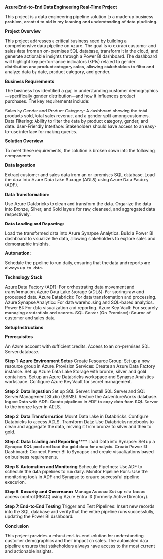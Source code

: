 **Azure End-to-End Data Engineering Real-Time Project**

This project is a data engineering pipeline solution to a made-up business problem, created to aid in my learning and understanding of data pipelining.

**Project Overview**

This project addresses a critical business need by building a comprehensive data pipeline on Azure. The goal is to extract customer and sales data from an on-premises SQL database, transform it in the cloud,   and generate actionable insights through a Power BI dashboard. The dashboard will highlight key performance indicators (KPIs) related to gender distribution and product category sales, allowing stakeholders to filter and analyze data by date, product category, and gender.

**Business Requirements**

  The business has identified a gap in understanding customer demographics—specifically gender distribution—and how it influences product purchases. The key requirements include:

  Sales by Gender and Product Category: A dashboard showing the total products sold, total sales revenue, and a gender split among customers.
  Data Filtering: Ability to filter the data by product category, gender, and date.
  User-Friendly Interface: Stakeholders should have access to an easy-to-use interface for making queries.

**Solution Overview**

To meet these requirements, the solution is broken down into the following components:

**Data Ingestion:**

  Extract customer and sales data from an on-premises SQL database.
  Load the data into Azure Data Lake Storage (ADLS) using Azure Data Factory (ADF).

**Data Transformation:**

  Use Azure Databricks to clean and transform the data.
  Organize the data into Bronze, Silver, and Gold layers for raw, cleansed, and aggregated data respectively.

**Data Loading and Reporting:**

  Load the transformed data into Azure Synapse Analytics.
  Build a Power BI dashboard to visualize the data, allowing stakeholders to explore sales and demographic insights.

**Automation:**

  Schedule the pipeline to run daily, ensuring that the data and reports are always up-to-date.

**Technology Stack**

  Azure Data Factory (ADF): For orchestrating data movement and transformation.
  Azure Data Lake Storage (ADLS): For storing raw and processed data.
  Azure Databricks: For data transformation and processing.
  Azure Synapse Analytics: For data warehousing and SQL-based analytics.
  Power BI: For data visualization and reporting.
  Azure Key Vault: For securely managing credentials and secrets.
  SQL Server (On-Premises): Source of customer and sales data.

**Setup Instructions**

**Prerequisites**

  An Azure account with sufficient credits.
  Access to an on-premises SQL Server database.

**Step 1: Azure Environment Setup**
  Create Resource Group: Set up a new resource group in Azure.
  Provision Services:
    Create an Azure Data Factory instance.
    Set up Azure Data Lake Storage with bronze, silver, and gold containers.
    Set up an Azure Databricks workspace and Synapse Analytics workspace.
    Configure Azure Key Vault for secret management.

**Step 2: Data Ingestion**
  Set up SQL Server: Install SQL Server and SQL Server Management Studio (SSMS). Restore the AdventureWorks database.
  Ingest Data with ADF: Create pipelines in ADF to copy data from SQL Server to the bronze layer in ADLS.

**Step 3: Data Transformation**
  Mount Data Lake in Databricks: Configure Databricks to access ADLS.
  Transform Data: Use Databricks notebooks to clean and aggregate the data, moving it from bronze to silver and then to gold.

**Step 4: Data Loading and Reporting******
  Load Data into Synapse: Set up a Synapse SQL pool and load the gold data for analysis.
  Create Power BI Dashboard: Connect Power BI to Synapse and create visualizations based on business requirements.

**Step 5: Automation and Monitoring**
  Schedule Pipelines: Use ADF to schedule the data pipelines to run daily.
  Monitor Pipeline Runs: Use the monitoring tools in ADF and Synapse to ensure successful pipeline execution.

**Step 6: Security and Governance**
  Manage Access: Set up role-based access control (RBAC) using Azure Entra ID (formerly Active Directory).

**Step 7: End-to-End Testing**
  Trigger and Test Pipelines: Insert new records into the SQL database and verify that the entire pipeline runs successfully, updating the Power BI dashboard.

**Conclusion**

This project provides a robust end-to-end solution for understanding customer demographics and their impact on sales. The automated data pipeline ensures that stakeholders always have access to the most current and actionable insights.
